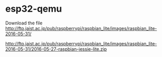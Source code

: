# esp32-qemu

Download the file http://ftp.jaist.ac.jp/pub/raspberrypi/raspbian_lite/images/raspbian_lite-2016-05-31/

http://ftp.jaist.ac.jp/pub/raspberrypi/raspbian_lite/images/raspbian_lite-2016-05-31/2016-05-27-raspbian-jessie-lite.zip
